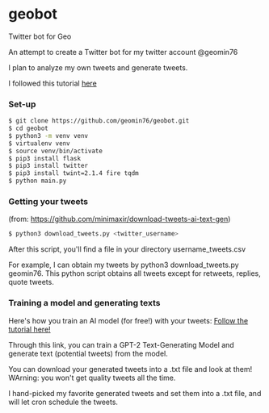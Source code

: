 # geobot
Twitter bot for Geo

An attempt to create a Twitter bot for my twitter account @geomin76

I plan to analyze my own tweets and generate tweets.

I followed this tutorial [here](https://minimaxir.com/2020/01/twitter-gpt2-bot/)

### Set-up
```sh
$ git clone https://github.com/geomin76/geobot.git
$ cd geobot
$ python3 -m venv venv
$ virtualenv venv
$ source venv/bin/activate
$ pip3 install flask
$ pip3 install twitter
$ pip3 install twint=2.1.4 fire tqdm
$ python main.py
```

### Getting your tweets 
(from: https://github.com/minimaxir/download-tweets-ai-text-gen)
```sh
$ python3 download_tweets.py <twitter_username>
```
After this script, you'll find a file in your directory username_tweets.csv

For example, I can obtain my tweets by python3 download_tweets.py geomin76. This python script obtains all tweets except for retweets, replies, quote tweets. 

### Training a model and generating texts
Here's how you train an AI model (for free!) with your tweets:
[Follow the tutorial here!](https://colab.research.google.com/drive/1VLG8e7YSEwypxU-noRNhsv5dW4NfTGce#scrollTo=KBkpRgBCBS2_)

Through this link, you can train a GPT-2 Text-Generating Model and generate text (potential tweets) from the model.

You can download your generated tweets into a .txt file and look at them! WArning: you won't get quality tweets all the time.

I hand-picked my favorite generated tweets and set them into a .txt file, and will let cron schedule the tweets.